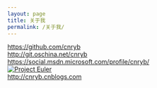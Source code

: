 ```yaml
---
layout: page
title: 关于我
permalink: /关于我/
---
```


<https://github.com/cnryb>  
<http://git.oschina.net/cnryb>  
<https://social.msdn.microsoft.com/profile/cnryb/>  
[![Project Euler](https://projecteuler.net/profile/cnryb.png)](https://projecteuler.net "Project Euler")   
<http://cnryb.cnblogs.com>  
